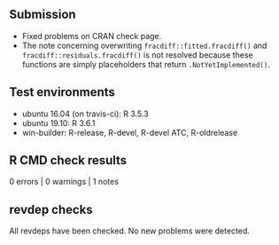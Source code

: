 ## Submission

* Fixed problems on CRAN check page.
* The note concerning overwriting `fracdiff::fitted.fracdiff()` and `fracdiff::residuals.fracdiff()` is not resolved because these functions are simply placeholders that return `.NotYetImplemented()`. 

## Test environments
* ubuntu 16.04 (on travis-ci): R 3.5.3
* ubuntu 19.10: R 3.6.1
* win-builder: R-release, R-devel, R-devel ATC, R-oldrelease

## R CMD check results

0 errors | 0 warnings | 1 notes

## revdep checks

All revdeps have been checked. No new problems were detected.

